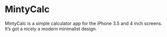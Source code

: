 MintyCalc
=========

MintyCalc is a simple calculator app for the iPhone 3.5 and 4 inch screens. It’s got a nicely a modern minimalist design.
